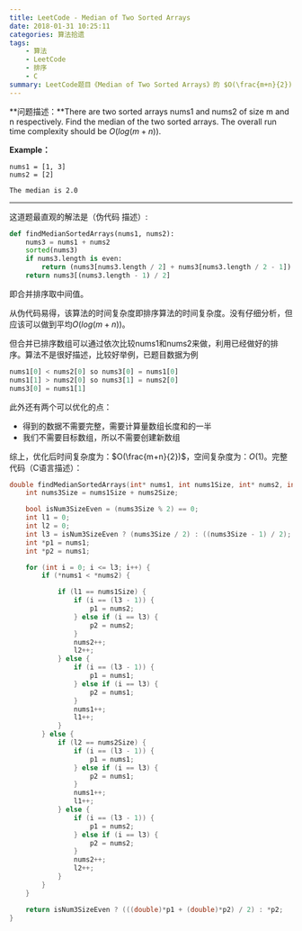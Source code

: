 ```yaml
---
title: LeetCode - Median of Two Sorted Arrays
date: 2018-01-31 10:25:11
categories: 算法拾遗
tags: 
    - 算法
    - LeetCode
    - 排序
    - C
summary: LeetCode题目《Median of Two Sorted Arrays》的 $O(\frac{m+n}{2})$ 解法。
---
```


**问题描述：**There are two sorted arrays nums1 and nums2 of size m and n respectively. Find the median of the two sorted arrays. The overall run time complexity should be $O(log(m+n))$.

**Example：**

```
nums1 = [1, 3]
nums2 = [2]

The median is 2.0
```

****

这道题最直观的解法是（伪代码 描述）:

```python
def findMedianSortedArrays(nums1, nums2):
    nums3 = nums1 + nums2
    sorted(nums3)
    if nums3.length is even:
        return (nums3[nums3.length / 2] + nums3[nums3.length / 2 - 1]) / 2
    return nums3[(nums3.length - 1) / 2]
```

即合并排序取中间值。

从伪代码易得，该算法的时间复杂度即排序算法的时间复杂度。没有仔细分析，但应该可以做到平均$O(log(m+n))$。

但合并已排序数组可以通过依次比较nums1和nums2来做，利用已经做好的排序。算法不是很好描述，比较好举例，已题目数据为例

```python
nums1[0] < nums2[0] so nums3[0] = nums1[0]
nums1[1] > nums2[0] so nums3[1] = nums2[0]
nums3[0] = nums1[1]
```

此外还有两个可以优化的点：

- 得到的数据不需要完整，需要计算量数组长度和的一半
- 我们不需要目标数组，所以不需要创建新数组

综上，优化后时间复杂度为：$O(\frac{m+n}{2})$，空间复杂度为：$O(1)$。完整代码（C语言描述）：

```c
double findMedianSortedArrays(int* nums1, int nums1Size, int* nums2, int nums2Size) {
    int nums3Size = nums1Size + nums2Size;

    bool isNum3SizeEven = (nums3Size % 2) == 0;
    int l1 = 0;
    int l2 = 0;
    int l3 = isNum3SizeEven ? (nums3Size / 2) : ((nums3Size - 1) / 2);
    int *p1 = nums1;
    int *p2 = nums1;

    for (int i = 0; i <= l3; i++) {
        if (*nums1 < *nums2) {

            if (l1 == nums1Size) {
                if (i == (l3 - 1)) {
                    p1 = nums2;
                } else if (i == l3) {
                    p2 = nums2;
                }
                nums2++;
                l2++;
            } else {
                if (i == (l3 - 1)) {
                    p1 = nums1;
                } else if (i == l3) {
                    p2 = nums1;
                }
                nums1++;
                l1++;
            }
        } else {
            if (l2 == nums2Size) {
                if (i == (l3 - 1)) {
                    p1 = nums1;
                } else if (i == l3) {
                    p2 = nums1;
                }
                nums1++;
                l1++;
            } else {
                if (i == (l3 - 1)) {
                    p1 = nums2;
                } else if (i == l3) {
                    p2 = nums2;
                }
                nums2++;
                l2++;
            }
        }
    }

    return isNum3SizeEven ? (((double)*p1 + (double)*p2) / 2) : *p2;
}
```



